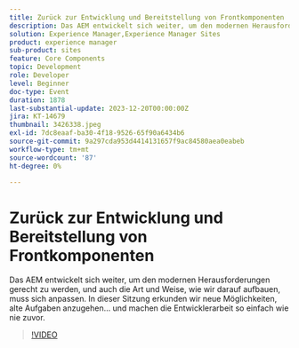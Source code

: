 ```yaml
---
title: Zurück zur Entwicklung und Bereitstellung von Frontkomponenten
description: Das AEM entwickelt sich weiter, um den modernen Herausforderungen gerecht zu werden, und auch die Art und Weise, wie wir darauf aufbauen, muss sich anpassen. In dieser Sitzung erkunden wir neue Möglichkeiten, alte Aufgaben anzugehen. Die Entwicklerarbeit wird einfacher denn je.
solution: Experience Manager,Experience Manager Sites
product: experience manager
sub-product: sites
feature: Core Components
topic: Development
role: Developer
level: Beginner
doc-type: Event
duration: 1878
last-substantial-update: 2023-12-20T00:00:00Z
jira: KT-14679
thumbnail: 3426338.jpeg
exl-id: 7dc8eaaf-ba30-4f18-9526-65f90a6434b6
source-git-commit: 9a297cda953d4414131657f9ac84580aea0eabeb
workflow-type: tm+mt
source-wordcount: '87'
ht-degree: 0%

---
```


# Zurück zur Entwicklung und Bereitstellung von Frontkomponenten

Das AEM entwickelt sich weiter, um den modernen Herausforderungen gerecht zu werden, und auch die Art und Weise, wie wir darauf aufbauen, muss sich anpassen. In dieser Sitzung erkunden wir neue Möglichkeiten, alte Aufgaben anzugehen… und machen die Entwicklerarbeit so einfach wie nie zuvor.

>[!VIDEO](https://video.tv.adobe.com/v/3426338/?learn=on)
